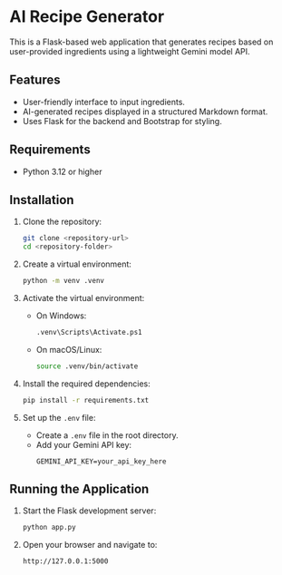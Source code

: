 # AI Recipe Generator

This is a Flask-based web application that generates recipes based on user-provided ingredients using a lightweight Gemini model API.

## Features
- User-friendly interface to input ingredients.
- AI-generated recipes displayed in a structured Markdown format.
- Uses Flask for the backend and Bootstrap for styling.

## Requirements
- Python 3.12 or higher

## Installation

1. Clone the repository:
   ```bash
   git clone <repository-url>
   cd <repository-folder>
   ```

2. Create a virtual environment:
   ```bash
   python -m venv .venv
   ```

3. Activate the virtual environment:
   - On Windows:
     ```bash
     .venv\Scripts\Activate.ps1
     ```
   - On macOS/Linux:
     ```bash
     source .venv/bin/activate
     ```

4. Install the required dependencies:
   ```bash
   pip install -r requirements.txt
   ```

5. Set up the `.env` file:
   - Create a `.env` file in the root directory.
   - Add your Gemini API key:
     ```env
     GEMINI_API_KEY=your_api_key_here
     ```

## Running the Application

1. Start the Flask development server:
   ```bash
   python app.py
   ```

2. Open your browser and navigate to:
   ```
   http://127.0.0.1:5000
   ```


